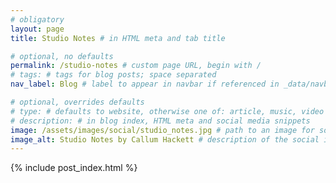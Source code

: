 ```yaml
---
# obligatory
layout: page
title: Studio Notes # in HTML meta and tab title

# optional, no defaults
permalink: /studio-notes # custom page URL, begin with /
# tags: # tags for blog posts; space separated
nav_label: Blog # label to appear in navbar if referenced in _data/navbar.yml

# optional, overrides defaults
# type: # defaults to website, otherwise one of: article, music, video
# description: # in blog index, HTML meta and social media snippets
image: /assets/images/social/studio_notes.jpg # path to an image for social media shares, AR 1.9:1, typically 1200x630, begin with /
image_alt: Studio Notes by Callum Hackett # description of the social image
---
```

{% include post_index.html %}